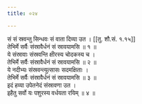 ```yaml
---
title: ०२४

---
```

सं सं स्रवन्तु सिन्धवः सं वाता दिव्या उत । [[तु. शौ.सं. १.१५]]  
तेभिर्मे सर्वैः संस्रावैर्धनं सं स्रावयामसि ॥ १ ॥  
ये संस्रावाः संस्रवन्ति क्षीरस्य चोदकस्य च ।  
तेभिर्मे सर्वैः संस्रावैर्धनं सं स्रावयामसि ॥ २ ॥  
ये नदीभ्यः संस्रवन्त्युत्सासः सदमक्षिताः ।  
तेभिर्मे सर्वैः संस्रावैर्धनं सं स्रावयामसि ॥ ३ ॥  
इदं हव्या उपेतनेदं संस्रावणा उत ।  
इहैतु सर्वो यः पशुरस्य वर्धयता रयिम् ॥ ४ ॥  
